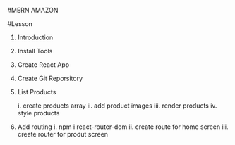 #MERN AMAZON

#Lesson

1. Introduction
2. Install Tools
3. Create React App
4. Create Git Reporsitory
5. List Products
   
   i. create products array
   ii. add product images
   iii. render products
   iv. style products
6. Add routing
   i. npm i react-router-dom
   ii. create route for home screen
   iii. create router for produt screen
